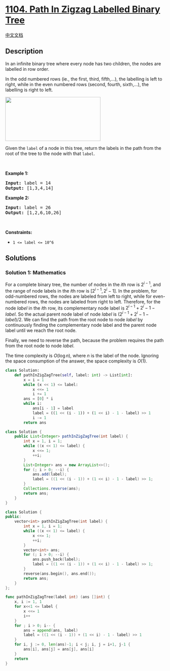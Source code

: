 # [1104. Path In Zigzag Labelled Binary Tree](https://leetcode.com/problems/path-in-zigzag-labelled-binary-tree)

[中文文档](/solution/1100-1199/1104.Path%20In%20Zigzag%20Labelled%20Binary%20Tree/README.md)

## Description

<p>In an infinite binary tree where every node has two children, the nodes are labelled in row order.</p>

<p>In the odd numbered rows (ie., the first, third, fifth,...), the labelling is left to right, while in the even numbered rows (second, fourth, sixth,...), the labelling is right to left.</p>

<p><img alt="" src="https://fastly.jsdelivr.net/gh/doocs/leetcode@main/solution/1100-1199/1104.Path%20In%20Zigzag%20Labelled%20Binary%20Tree/images/tree.png" style="width: 300px; height: 138px;" /></p>

<p>Given the <code>label</code> of a node in this tree, return the labels in the path from the root of the tree to the&nbsp;node with that <code>label</code>.</p>

<p>&nbsp;</p>
<p><strong class="example">Example 1:</strong></p>

<pre>
<strong>Input:</strong> label = 14
<strong>Output:</strong> [1,3,4,14]
</pre>

<p><strong class="example">Example 2:</strong></p>

<pre>
<strong>Input:</strong> label = 26
<strong>Output:</strong> [1,2,6,10,26]
</pre>

<p>&nbsp;</p>
<p><strong>Constraints:</strong></p>

<ul>
	<li><code>1 &lt;= label &lt;= 10^6</code></li>
</ul>

## Solutions

### Solution 1: Mathematics

For a complete binary tree, the number of nodes in the $i$th row is $2^{i-1}$, and the range of node labels in the $i$th row is $[2^{i-1}, 2^i - 1]$. In the problem, for odd-numbered rows, the nodes are labeled from left to right, while for even-numbered rows, the nodes are labeled from right to left. Therefore, for the node $label$ in the $i$th row, its complementary node label is $2^{i-1} + 2^i - 1 - label$. So the actual parent node label of node $label$ is $(2^{i-1} + 2^i - 1 - label) / 2$. We can find the path from the root node to node $label$ by continuously finding the complementary node label and the parent node label until we reach the root node.

Finally, we need to reverse the path, because the problem requires the path from the root node to node $label$.

The time complexity is $O(\log n)$, where $n$ is the label of the node. Ignoring the space consumption of the answer, the space complexity is $O(1)$.

<!-- tabs:start -->

```python
class Solution:
    def pathInZigZagTree(self, label: int) -> List[int]:
        x = i = 1
        while (x << 1) <= label:
            x <<= 1
            i += 1
        ans = [0] * i
        while i:
            ans[i - 1] = label
            label = ((1 << (i - 1)) + (1 << i) - 1 - label) >> 1
            i -= 1
        return ans
```

```java
class Solution {
    public List<Integer> pathInZigZagTree(int label) {
        int x = 1, i = 1;
        while ((x << 1) <= label) {
            x <<= 1;
            ++i;
        }
        List<Integer> ans = new ArrayList<>();
        for (; i > 0; --i) {
            ans.add(label);
            label = ((1 << (i - 1)) + (1 << i) - 1 - label) >> 1;
        }
        Collections.reverse(ans);
        return ans;
    }
}
```

```cpp
class Solution {
public:
    vector<int> pathInZigZagTree(int label) {
        int x = 1, i = 1;
        while ((x << 1) <= label) {
            x <<= 1;
            ++i;
        }
        vector<int> ans;
        for (; i > 0; --i) {
            ans.push_back(label);
            label = ((1 << (i - 1)) + (1 << i) - 1 - label) >> 1;
        }
        reverse(ans.begin(), ans.end());
        return ans;
    }
};
```

```go
func pathInZigZagTree(label int) (ans []int) {
	x, i := 1, 1
	for x<<1 <= label {
		x <<= 1
		i++
	}
	for ; i > 0; i-- {
		ans = append(ans, label)
		label = ((1 << (i - 1)) + (1 << i) - 1 - label) >> 1
	}
	for i, j := 0, len(ans)-1; i < j; i, j = i+1, j-1 {
		ans[i], ans[j] = ans[j], ans[i]
	}
	return
}
```

<!-- tabs:end -->

<!-- end -->
